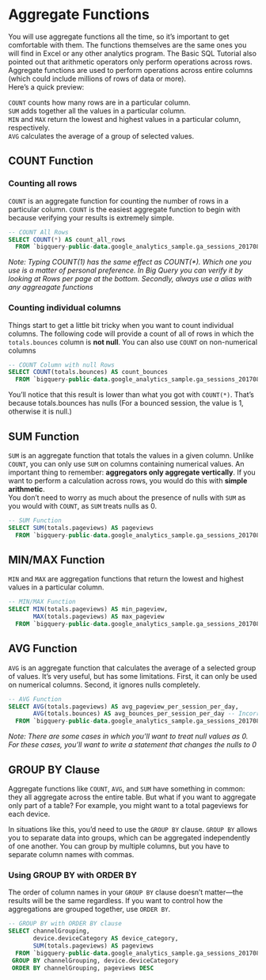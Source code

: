 # Aggregate Functions

You will use aggregate functions all the time, so it’s important to get comfortable with them. The functions themselves are the same ones you will find in Excel or any other analytics program. The Basic SQL Tutorial also pointed out that arithmetic operators only perform operations across rows. Aggregate functions are used to perform operations across entire columns (which could include millions of rows of data or more). \
Here’s a quick preview:

`COUNT` counts how many rows are in a particular column.\
`SUM` adds together all the values in a particular column.\
`MIN` and `MAX` return the lowest and highest values in a particular column, respectively.\
`AVG` calculates the average of a group of selected values.

## COUNT Function
### Counting all rows
`COUNT` is an aggregate function for counting the number of rows in a particular column. `COUNT` is the easiest aggregate function to begin with because verifying your results is extremely simple.

```sql
-- COUNT All Rows
SELECT COUNT(*) AS count_all_rows
  FROM `bigquery-public-data.google_analytics_sample.ga_sessions_20170801`
```
_Note: Typing COUNT(1) has the same effect as COUNT(*). Which one you use is a matter of personal preference. In Big Query you can verify it by looking at Rows per page at the bottom. Secondly, always use a alias with any aggreagate functions_

### Counting individual columns
Things start to get a little bit tricky when you want to count individual columns. The following code will provide a count of all of rows in which the `totals.bounces` column is __not null__. You can also use `COUNT` on non-numerical columns

```sql
-- COUNT Column with null Rows
SELECT COUNT(totals.bounces) AS count_bounces
  FROM `bigquery-public-data.google_analytics_sample.ga_sessions_20170801`
```
You’ll notice that this result is lower than what you got with `COUNT(*)`. That’s because totals.bounces has nulls (For a bounced session, the value is 1, otherwise it is null.)

## SUM Function
`SUM` is an aggregate function that totals the values in a given column. Unlike `COUNT`, you can only use `SUM` on columns containing numerical values. An important thing to remember: __aggregators only aggregate vertically__. If you want to perform a calculation across rows, you would do this with __simple arithmetic__.\
You don’t need to worry as much about the presence of nulls with `SUM` as you would with `COUNT`, as `SUM` treats nulls as 0.

```sql
-- SUM Function
SELECT SUM(totals.pageviews) AS pageviews
  FROM `bigquery-public-data.google_analytics_sample.ga_sessions_20170801`
```

## MIN/MAX Function
`MIN` and `MAX` are aggregation functions that return the lowest and highest values in a particular column.

```sql
-- MIN/MAX Function
SELECT MIN(totals.pageviews) AS min_pageview,
       MAX(totals.pageviews) AS max_pageview
  FROM `bigquery-public-data.google_analytics_sample.ga_sessions_20170801`
```

## AVG Function
`AVG` is an aggregate function that calculates the average of a selected group of values. It’s very useful, but has some limitations. First, it can only be used on numerical columns. Second, it ignores nulls completely.

```sql
-- AVG Function
SELECT AVG(totals.pageviews) AS avg_pageview_per_session_per_day,
       AVG(totals.bounces) AS avg_bounces_per_session_per_day -- Incorrect way of calculating
  FROM `bigquery-public-data.google_analytics_sample.ga_sessions_20170801`
```
_Note: There are some cases in which you’ll want to treat null values as 0. For these cases, you’ll want to write a statement that changes the nulls to 0_

## GROUP BY Clause
Aggregate functions like `COUNT`, `AVG`, and `SUM` have something in common: they all aggregate across the entire table. But what if you want to aggregate only part of a table? For example, you might want to a total pageviews for each device.

In situations like this, you’d need to use the `GROUP BY` clause. `GROUP BY` allows you to separate data into groups, which can be aggregated independently of one another. You can group by multiple columns, but you have to separate column names with commas.

### Using GROUP BY with ORDER BY
The order of column names in your `GROUP BY` clause doesn’t matter—the results will be the same regardless. If you want to control how the aggregations are grouped together, use `ORDER BY`. 

```sql
-- GROUP BY with ORDER BY clause
SELECT channelGrouping,
       device.deviceCategory AS device_category,
       SUM(totals.pageviews) AS pageviews
  FROM `bigquery-public-data.google_analytics_sample.ga_sessions_20170801`
 GROUP BY channelGrouping, device.deviceCategory
 ORDER BY channelGrouping, pageviews DESC
```
